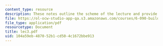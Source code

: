 ```yaml
---
content_type: resource
description: These notes outline the scheme of the lecture and provide study problems.
file: https://ol-ocw-studio-app-qa.s3.amazonaws.com/courses/6-090-building-programming-experience-a-lead-in-to-6-001-january-iap-2005/104a59eb487052b1cd504c1672bbe913_lec3.pdf
file_type: application/pdf
resourcetype: Document
title: lec3.pdf
uid: 104a59eb-4870-52b1-cd50-4c1672bbe913
---
```

